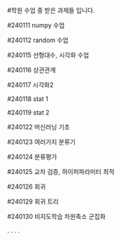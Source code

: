 #학원 수업 중 받은 과제들 입니다.

#240111 numpy 수업

#240112 random 수업

#240115 선형대수, 시각화 수업

#240116 상관관계

#240117 시각화2

#240118 stat 1

#240119 stat 2

#240122 머신러닝 기초

#240123 여러가지 분류기

#240124 분류평가

#240125 교차 검증, 하이퍼파라미터 최적

#240126 회귀

#240129 회귀 트리

#240130 비지도학습 차원축소 군집화

.
.
.
.

